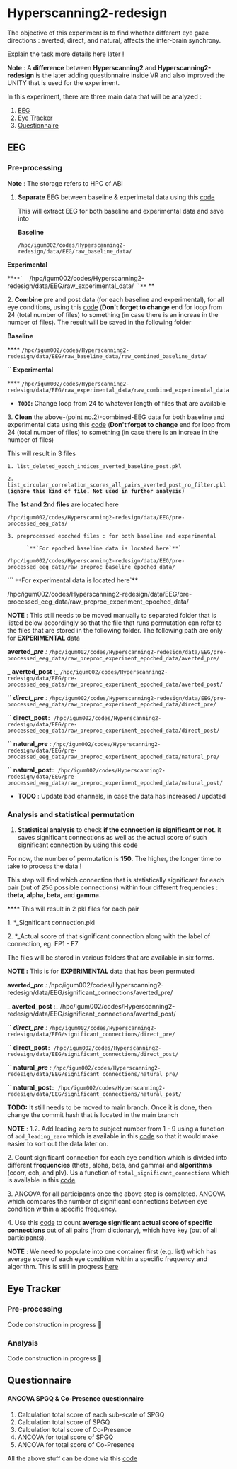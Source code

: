 # Hyperscanning2-redesign

The objective of this experiment is to find whether different eye gaze directions : averted, direct, and natural, affects the inter-brain synchrony.&#x20;



Explain the task more details here later !



**Note** : A **difference** between **Hyperscanning2** and **Hyperscanning2-redesign** is the later adding questionnaire inside VR and also improved the UNITY that is used for the experiment.

In this experiment, there are three main data that will be analyzed :

1. [EEG](./#eeg)
2. [Eye Tracker](./#eye-tracker)
3. [Questionnaire](./#questionnaire)

## EEG

### Pre-processing

**Note** : The storage refers to HPC of ABI

1.  **Separate** EEG between baseline & experimetal data using this [code](https://github.com/ihgumilar/Hyperscanning2-redesign/commit/2e2b86ec25220141520bf86ab7d5dcbc472b8ea4)&#x20;

    This will extract EEG for both baseline and experimental data and save into

    &#x20;**Baseline**&#x20;

    &#x20;`/hpc/igum002/codes/Hyperscanning2-redesign/data/EEG/raw_baseline_data/`

&#x20;        **Experimental**

&#x20; **``**`  ``/hpc/igum002/codes/Hyperscanning2-redesign/data/EEG/raw_experimental_data/`` `**``   ** &#x20;

2\. **Combine** pre and post data (for each baseline and experimental), for all eye conditions, using this [code](https://github.com/ihgumilar/Hyperscanning2-redesign/commit/bc3abb01d7ad8db988703aaafc3721aae1018e4c) (**Don't forget to change** end for loop from 24 (total number of files) to something (in case there is an increae in the number of files). The result will be saved in the following folder

&#x20;  **Baseline**

&#x20;   ****    `/hpc/igum002/codes/Hyperscanning2-redesign/data/EEG/raw_baseline_data/raw_combined_baseline_data/`

&#x20;`` **Experimental**

&#x20;  ****   `/hpc/igum002/codes/Hyperscanning2-redesign/data/EEG/raw_experimental_data/raw_combined_experimental_data`

* **`TODO`:** Change loop from 24 to whatever length of files that are available

&#x20;3\. **Clean** the above-(point no.2)-combined-EEG data for both baseline and experimental data using this [code](https://github.com/ihgumilar/Hyperscanning2-redesign/commit/eef8d39904c243cd7723808e575cdbe766cde360) (**Don't forget to change** end for loop from 24 (total number of files) to something (in case there is an increae in the number of files)

&#x20;    This will result in 3 files

&#x20;   `1. list_deleted_epoch_indices_averted_baseline_post.pkl`

&#x20;   `2. list_circular_correlation_scores_all_pairs_averted_post_no_filter.pkl (`**`ignore this kind of file. Not used in further analysis`**`)`

&#x20;         The **1st and 2nd files** are located here        &#x20;

&#x20;`/hpc/igum002/codes/Hyperscanning2-redesign/data/EEG/pre-processed_eeg_data/`

&#x20;   `3. preprocessed epoched files : for both baseline and experimental`

&#x20;      ```       `**`For epoched baseline data is located here`**` ```&#x20;

`/hpc/igum002/codes/Hyperscanning2-redesign/data/EEG/pre-processed_eeg_data/raw_preproc_baseline_epoched_data/`

&#x20;      ```       `**`For experimental data is located here`**

/hpc/igum002/codes/Hyperscanning2-redesign/data/EEG/pre-processed\_eeg\_data/raw\_preproc\_experiment\_epoched\_data/

&#x20;**NOTE** : This still needs to be moved manually to separated folder that is listed below accordingly so that the file that runs permutation can refer to the files that are stored in the following folder. The following path are only for **EXPERIMENTAL** data

&#x20;       **averted\_**_**pre** :_ `/hpc/igum002/codes/Hyperscanning2-redesign/data/EEG/pre-processed_eeg_data/raw_preproc_experiment_epoched_data/averted_pre/`

&#x20;      _       **averted\_post** :_ `/hpc/igum002/codes/Hyperscanning2-redesign/data/EEG/pre-processed_eeg_data/raw_preproc_experiment_epoched_data/averted_post/`

&#x20;  ``   _**direct\_pre** :_ `/hpc/igum002/codes/Hyperscanning2-redesign/data/EEG/pre-processed_eeg_data/raw_preproc_experiment_epoched_data/direct_pre/`

&#x20;  ``   **direct\_post**`: /hpc/igum002/codes/Hyperscanning2-redesign/data/EEG/pre-processed_eeg_data/raw_preproc_experiment_epoched_data/direct_post/`

&#x20;  **``   natural**_**\_pre** :_ `/hpc/igum002/codes/Hyperscanning2-redesign/data/EEG/pre-processed_eeg_data/raw_preproc_experiment_epoched_data/natural_pre/`

&#x20;  **``   natural\_post**`: /hpc/igum002/codes/Hyperscanning2-redesign/data/EEG/pre-processed_eeg_data/raw_preproc_experiment_epoched_data/natural_post/`

* **TODO** : Update bad channels, in case the data has increased / updated

### Analysis and statistical permutation

1. **Statistical analysis** to check **if the connection is significant or not**. It saves significant connections as well as the actual score of such significant connection by using this [code](https://github.com/ihgumilar/Hyperscanning2-redesign/commit/4ceca7770d2bded1815168501939d43f08ad4a0b)&#x20;

&#x20;     For now, the number of permutation is **150.** The higher, the longer time to take to process the data !

&#x20;     This step will find which connection that is statistically significant for each pair (out of 256 possible connections) within four different frequencies : **theta**, **alpha**, **beta**, and **gamma.**

&#x20;      ****       This will result in 2 pkl files for each pair

&#x20;     1\. \*\_Significant connection.pkl&#x20;

&#x20;     2\. \*\_Actual score of that significant connection along with the label of connection, eg. FP1 - F7

&#x20;     The files will be stored in various folders that are available in six forms.&#x20;

&#x20;     **NOTE :** This is for **EXPERIMENTAL** data that has been permuted

&#x20;       **averted\_**_**pre** :_ /hpc/igum002/codes/Hyperscanning2-redesign/data/EEG/significant\_connections/averted\_pre/

&#x20;       _        **averted\_post** :_ /hpc/igum002/codes/Hyperscanning2-redesign/data/EEG/significant\_connections/averted\_post/

&#x20;  ``   _**direct\_pre** :_ `/hpc/igum002/codes/Hyperscanning2-redesign/data/EEG/significant_connections/direct_pre/`

&#x20;  ``   **direct\_post**`: /hpc/igum002/codes/Hyperscanning2-redesign/data/EEG/significant_connections/direct_post/`

&#x20;  **``   natural**_**\_pre** :_ `/hpc/igum002/codes/Hyperscanning2-redesign/data/EEG/significant_connections/natural_pre/`

&#x20;  **``   natural\_post**`: /hpc/igum002/codes/Hyperscanning2-redesign/data/EEG/significant_connections/natural_post/`

&#x20;      **TODO:** It still needs to be moved to main branch. Once it is done, then change the commit hash that is located in the main branch

**NOTE** : 1.2. Add leading zero to subject number from 1 - 9 using a function of `add_leading_zero` which is available in this [code](https://github.com/ihgumilar/Hyperscanning2-redesign/commit/0375c4de54a34fd176b47165e9ee82a395d0de69) so that it would make easier to sort out the data later on.

2\. Count significant connection for each eye condition which is divided into different **frequencies** (theta, alpha, beta, and gamma) and  **algorithms** (ccorr, coh, and plv). Us a function of `total_significant_connections`  which is available in this [code](https://github.com/ihgumilar/Hyperscanning2-redesign/commit/0375c4de54a34fd176b47165e9ee82a395d0de69).

3\. ANCOVA for all participants once the above step is completed. ANCOVA which compares the number of significant connections between eye condition within a specific frequency.&#x20;

4\. Use this [code](https://github.com/ihgumilar/Hyperscanning2-redesign/issues/32) to count **average significant actual score of specific connections** out of all pairs (from dictionary), which have key (out of all participants).&#x20;

&#x20;  **NOTE** : We need to populate into one container first (e.g. list) which has average score of each eye condition within a specific frequency and algorithm. This is still in progress [here](https://github.com/ihgumilar/Hyperscanning2-redesign/commit/0375c4de54a34fd176b47165e9ee82a395d0de69)

## Eye Tracker

### Pre-processing

Code construction in progress  :tada:

### Analysis

Code construction in progress  :tada:

## Questionnaire

#### ANCOVA SPGQ & Co-Presence questionnaire

1. Calculation total score of each sub-scale of SPGQ
2. Calculation total score of SPGQ
3. Calculation total score of Co-Presence
4. ANCOVA for total score of SPGQ
5. ANCOVA for total score of Co-Presence

All the above stuff can be done via this [code](https://github.com/ihgumilar/Hyperscanning2-redesign/commit/b0c996d8f6e9dcc01445d04cccc79e27709230a4)&#x20;

